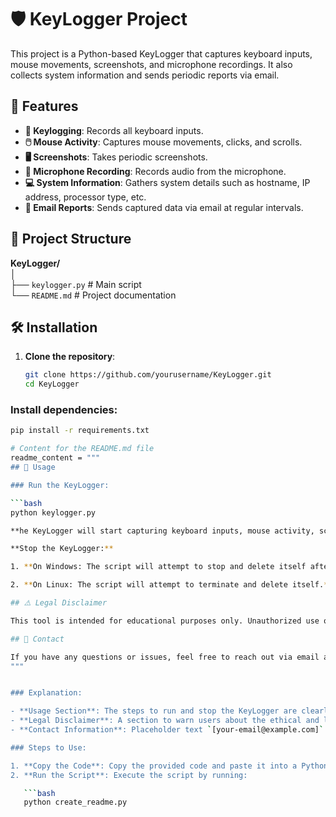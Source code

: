 # 🛡️ KeyLogger Project

This project is a Python-based KeyLogger that captures keyboard inputs, mouse movements, screenshots, and microphone recordings. It also collects system information and sends periodic reports via email.

## 🚀 Features

- **🔑 Keylogging**: Records all keyboard inputs.
- **🖱️ Mouse Activity**: Captures mouse movements, clicks, and scrolls.
- **🖥️ Screenshots**: Takes periodic screenshots.
- **🎤 Microphone Recording**: Records audio from the microphone.
- **💻 System Information**: Gathers system details such as hostname, IP address, processor type, etc.
- **📧 Email Reports**: Sends captured data via email at regular intervals.

## 📂 Project Structure

**KeyLogger/**  
│  
├── `keylogger.py`  # Main script  
└── `README.md`     # Project documentation

## 🛠️ Installation

1. **Clone the repository**:
   ```bash
   git clone https://github.com/yourusername/KeyLogger.git
   cd KeyLogger
   
### Install dependencies:

```bash
pip install -r requirements.txt

# Content for the README.md file
readme_content = """
## 📝 Usage

### Run the KeyLogger:

```bash
python keylogger.py

**he KeyLogger will start capturing keyboard inputs, mouse activity, screenshots, and microphone recordings. It will send periodic email reports based on the SEND_REPORT_EVERY interval (default is 60 seconds).**

**Stop the KeyLogger:**

1. **On Windows: The script will attempt to stop and delete itself after execution.**

2. **On Linux: The script will attempt to terminate and delete itself.**

## ⚠️ Legal Disclaimer

This tool is intended for educational purposes only. Unauthorized use of this tool to capture data without consent is illegal and unethical. Use responsibly.

## 📧 Contact

If you have any questions or issues, feel free to reach out via email at [your-email@example.com](mailto:your-email@example.com).
"""


### Explanation:

- **Usage Section**: The steps to run and stop the KeyLogger are clearly outlined with properly formatted bash code snippets.
- **Legal Disclaimer**: A section to warn users about the ethical and legal implications of using the tool.
- **Contact Information**: Placeholder text `[your-email@example.com]` is used for the contact email, which can be replaced with the actual email address.

### Steps to Use:

1. **Copy the Code**: Copy the provided code and paste it into a Python file, e.g., `create_readme.py`.
2. **Run the Script**: Execute the script by running:

   ```bash
   python create_readme.py

